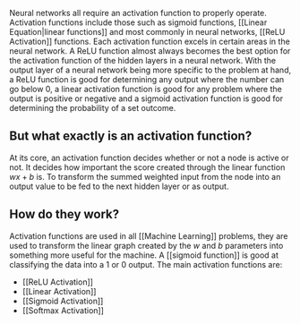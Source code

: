 Neural networks all require an activation function to properly operate. Activation functions include those such as sigmoid functions, [[Linear Equation|linear functions]] and most commonly in neural networks, [[ReLU Activation]] functions. Each activation function excels in certain areas in the neural network. A ReLU function almost always becomes the best option for the activation function of the hidden layers in a neural network. With the output layer of a neural network being more specific to the problem at hand, a ReLU function is good for determining any output where the number can go below 0, a linear activation function is good for any problem where the output is positive or negative and a sigmoid activation function is good for determining the probability of a set outcome. 

## But what exactly is an activation function?
At its core, an activation function decides whether or not a node is active or not. It decides how important the score created through the linear function $wx+b$ is. To transform the summed weighted input from the node into an output value to be fed to the next hidden layer or as output.

## How do they work?
Activation functions are used in all [[Machine Learning]] problems, they are used to transform the linear graph created by the $w$ and $b$ parameters into something more useful for the machine. A [[sigmoid function]] is good at classifying the data into a $1$ or $0$ output. The main activation functions are:
* [[ReLU Activation]]
* [[Linear Activation]]
* [[Sigmoid Activation]]
* [[Softmax Activation]]

